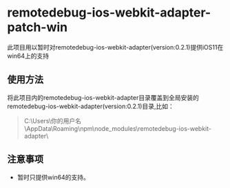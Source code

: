 # remotedebug-ios-webkit-adapter-patch-win
此项目用以暂时对remotedebug-ios-webkit-adapter(version:0.2.1)提供iOS11在win64上的支持
## 使用方法
将此项目内的remotedebug-ios-webkit-adapter目录覆盖到全局安装的remotedebug-ios-webkit-adapter(version:0.2.1)目录,比如：
> C:\Users\你的用户名\AppData\Roaming\npm\node_modules\remotedebug-ios-webkit-adapter\
## 注意事项
* 暂时只提供win64的支持。
